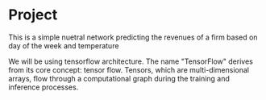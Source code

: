 # Project

This is  a simple nuetral network predicting the revenues of a firm based on day of the week and temperature

We will be using tensorflow architecture. The name "TensorFlow" derives from its core concept: tensor flow. Tensors, which are multi-dimensional arrays, flow through a computational graph during the training and inference processes.

